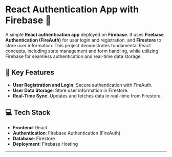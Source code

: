 # React Authentication App with Firebase 🔐  

A simple **React authentication app** deployed on **Firebase**. It uses **Firebase Authentication (FireAuth)** for user login and registration, and **Firestore** to store user information. This project demonstrates fundamental React concepts, including state management and form handling, while utilizing Firebase for seamless authentication and real-time data storage.

## 🔑 **Key Features**  
- **User Registration and Login**: Secure authentication with FireAuth.  
- **User Data Storage**: Store user information in Firestore.  
- **Real-Time Sync**: Updates and fetches data in real-time from Firestore.  

## 💻 **Tech Stack**  
- **Frontend**: React  
- **Authentication**: Firebase Authentication (FireAuth)  
- **Database**: Firestore  
- **Deployment**: Firebase Hosting  

---
